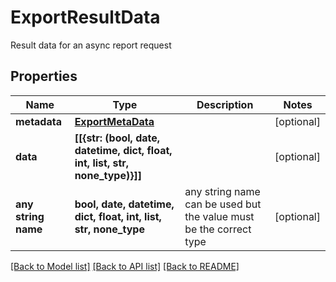 # ExportResultData

Result data for an async report request

## Properties
Name | Type | Description | Notes
------------ | ------------- | ------------- | -------------
**metadata** | [**ExportMetaData**](ExportMetaData.md) |  | [optional] 
**data** | **[[{str: (bool, date, datetime, dict, float, int, list, str, none_type)}]]** |  | [optional] 
**any string name** | **bool, date, datetime, dict, float, int, list, str, none_type** | any string name can be used but the value must be the correct type | [optional]

[[Back to Model list]](../README.md#documentation-for-models) [[Back to API list]](../README.md#documentation-for-api-endpoints) [[Back to README]](../README.md)


